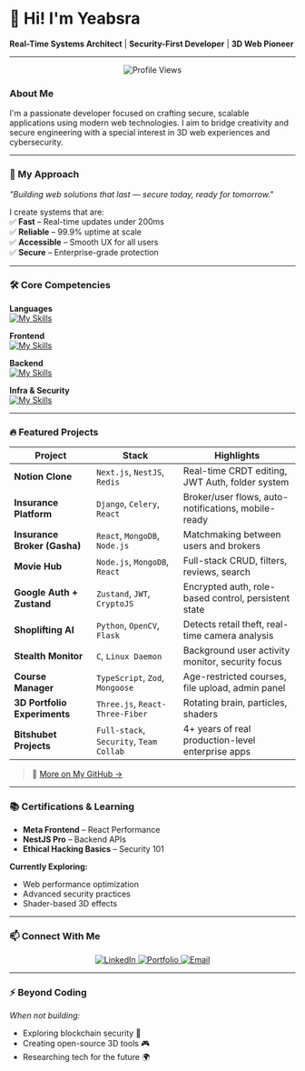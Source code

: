 # 👋 Hi! I'm Yeabsra

**Real-Time Systems Architect** | **Security-First Developer** | **3D Web Pioneer**

---
<div align="center">

![Profile Views](https://komarev.com/ghpvc/?username=CyberStackPro&color=blueviolet&style=flat-square)

</div>

### About Me

I'm a passionate developer focused on crafting secure, scalable applications using modern web technologies. I aim to bridge creativity and secure engineering with a special interest in 3D web experiences and cybersecurity.

---

### 🧠 My Approach 

*"Building web solutions that last — secure today, ready for tomorrow."*  

I create systems that are:  
✅ **Fast** – Real-time updates under 200ms  
✅ **Reliable** – 99.9% uptime at scale  
✅ **Accessible** – Smooth UX for all users  
✅ **Secure** – Enterprise-grade protection  

---

### 🛠️ Core Competencies  
<div align="start">

**Languages**  
[![My Skills](https://skillicons.dev/icons?i=rust,python,js,ts,c)](https://skillicons.dev)

**Frontend**  
[![My Skills](https://skillicons.dev/icons?i=react,nextjs,threejs,tailwind,figma,electron,tauri)](https://skillicons.dev)

**Backend**  
[![My Skills](https://skillicons.dev/icons?i=axum,nestjs,nodejs,django,graphql,redis)](https://skillicons.dev)

**Infra & Security**  
[![My Skills](https://skillicons.dev/icons?i=mongodb,postgres,aws,linux,git,github)](https://skillicons.dev)

</div>

---

### 🔥 Featured Projects

| Project | Stack | Highlights |
|--------|-------|------------|
| **Notion Clone** | `Next.js`, `NestJS`, `Redis` | Real-time CRDT editing, JWT Auth, folder system |
| **Insurance Platform** | `Django`, `Celery`, `React` | Broker/user flows, auto-notifications, mobile-ready |
| **Insurance Broker (Gasha)** | `React`, `MongoDB`, `Node.js` | Matchmaking between users and brokers |
| **Movie Hub** | `Node.js`, `MongoDB`, `React` | Full-stack CRUD, filters, reviews, search |
| **Google Auth + Zustand** | `Zustand`, `JWT`, `CryptoJS` | Encrypted auth, role-based control, persistent state |
| **Shoplifting AI** | `Python`, `OpenCV`, `Flask` | Detects retail theft, real-time camera analysis |
| **Stealth Monitor** | `C`, `Linux Daemon` | Background user activity monitor, security focus |
| **Course Manager** | `TypeScript`, `Zod`, `Mongoose` | Age-restricted courses, file upload, admin panel |
| **3D Portfolio Experiments** | `Three.js`, `React-Three-Fiber` | Rotating brain, particles, shaders |
| **Bitshubet Projects** | `Full-stack`, `Security`, `Team Collab` | 4+ years of real production-level enterprise apps |

> 💼 [More on My GitHub →](https://github.com/CyberStackPro?tab=repositories)

---

### 📚 Certifications & Learning  

- **Meta Frontend** – React Performance  
- **NestJS Pro** – Backend APIs  
- **Ethical Hacking Basics** – Security 101  

**Currently Exploring:**  
- Web performance optimization  
- Advanced security practices  
- Shader-based 3D effects  

---

### 📫 Connect With Me  
<div align="center">

<a href="https://et.linkedin.com/in/yeabsra-gebriel-5b056a240" target="_blank">
  <img src="https://img.shields.io/badge/LinkedIn-0077B5?style=for-the-badge&logo=linkedin&logoColor=white" alt="LinkedIn"/>
</a>
<a href="https://www.yeabsra.com" target="_blank">
  <img src="https://img.shields.io/badge/Portfolio-000000?style=for-the-badge&logo=about.me&logoColor=white" alt="Portfolio"/>
</a>
<a href="mailto:yeabsragebriel@gmail.com">
  <img src="https://img.shields.io/badge/Email-D14836?style=for-the-badge&logo=gmail&logoColor=white" alt="Email"/>
</a>

</div>

---

### ⚡️ Beyond Coding
*When not building:*
- Exploring blockchain security 🔐  
- Creating open-source 3D tools 🎮  
- Researching tech for the future 🌍
